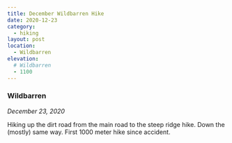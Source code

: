 ```yaml
---
title: December Wildbarren Hike
date: 2020-12-23
category:
  - hiking
layout: post
location:
  - Wildbarren
elevation:
  # Wildbarren
  - 1100
---
```


### Wildbarren
_December 23, 2020_

Hiking up the dirt road from the main road to the steep ridge hike. Down the (mostly) same way. First 1000 meter
hike since accident.
